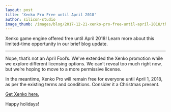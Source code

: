 ```yaml
---
layout: post
title: 'Xenko Pro Free until April 2018'
author: silicon-studio
image_thumb: /images/blog/2017-12-21-xenko-pro-free-until-april-2018/thumb.jpg
---
```


Xenko game engine offered free until April 2018! Learn more about this limited-time opportunity in our brief blog update.

---

Nope, that’s not an April Fool’s. We've extended the Xenko promotion while we explore different licensing options. We can’t reveal too much right now, but we’re hoping to move to a more permissive license.

In the meantime, Xenko Pro will remain free for everyone until April 1, 2018, as per the existing terms and conditions. Consider it a Christmas present.

[Get Xenko here.](/download)

Happy holidays!